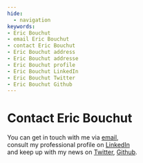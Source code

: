 ```yaml
---
hide:
  - navigation
keywords:
- Eric Bouchut
- email Eric Bouchut
- contact Eric Bouchut
- Eric Bouchut address
- Eric Bouchut addresse
- Eric Bouchut profile
- Eric Bouchut LinkedIn
- Eric Bouchut Twitter
- Eric Bouchut Github
---
```


# Contact Eric Bouchut

You can get in touch with me via [email][], 
<br />consult my professional profile on [LinkedIn][] 
<br />and keep up with my news on  [Twitter][], [Github][].



   [email]:mailto:EricBouchut@gmail.com
   [linkedin]:https://www.linkedin.com/in/ebouchut
   [twitter]:https://twitter.com/ebouchut
   [github]:https://github.com/ebouchut
